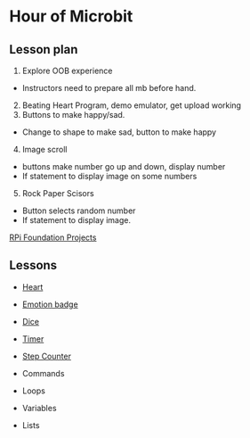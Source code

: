 # Hour of Microbit

## Lesson plan


1. Explore OOB experience
  * Instructors need to prepare all mb before hand. 
2. Beating Heart Program, demo emulator, get upload working
3. Buttons to make happy/sad. 
  * Change to shape to make sad, button to make happy
4. Image scroll
  * buttons make number go up and down, display number
  * If statement to display image on some numbers
5. Rock Paper Scisors
  * Button selects random number
  * If statement to display image. 


[RPi Foundation Projects](https://projects.raspberrypi.org/en/projects?hardware%5B%5D=microbit)


## Lessons

* [Heart](https://microbit.org/projects/make-it-code-it/beating-heart/)
* [Emotion badge](https://microbit.org/projects/make-it-code-it/emotion-badge/)
* [Dice](https://microbit.org/projects/make-it-code-it/dice/)
* [Timer](https://projects.raspberrypi.org/en/projects/against-the-clock)
* [Step Counter](https://microbit.org/projects/make-it-code-it/step-counter/)


* Commands
* Loops
* Variables
* Lists


